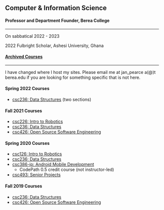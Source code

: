 ## Computer & Information Science
#### Professor and Department Founder, Berea College

----

On sabbatical 2022 - 2023

2022 Fulbright Scholar, Ashesi University, Ghana

#### [Archived Courses](./archived.md)

----

I have changed where I host my sites. Please email me at jan_pearce a(@)t berea.edu if you are looking for something specific that is not here.

#### Spring 2022 Courses
- [csc236: Data Structures](https://berea-college-csc236.github.io/index-S22) (two sections)

#### Fall 2021 Courses
- [csc226: Intro to Robotics](https://berea-college-csc-226.github.io/index_fall2021)
- [csc236: Data Structures](https://berea-college-csc236.github.io/index-F21)
- [csc426: Open Source Software Engineering](https://pearcej.github.io/csc426/index.md)

#### Spring 2020 Courses
- [csc126: Intro to Robotics](https://pearcej.github.io/csc126)
- [csc236: Data Structures](https://pearcej.github.io/csc236/index-s20)
- [csc386-jp: Android Mobile Development](https://docs.google.com/document/d/1TqQHoUWpEse9-r0yLZduYb9qhugXCFABR4xYMcFUUoM/edit?usp=sharing)
  - CodePath 0.5 credit course (not instructor-led)
- [csc493: Senior Projects](https://pearcej.github.io/csc493)

#### Fall 2019 Courses
- [csc236: Data Structures](https://pearcej.github.io/csc236/index-f19)
- [csc426: Open Source Software Engineering](https://pearcej.github.io/csc426/index-f19.html)
